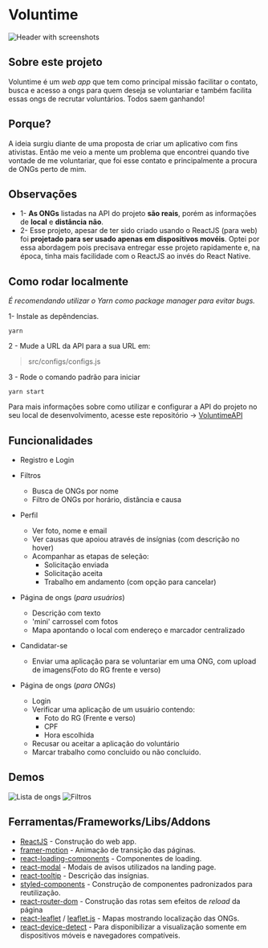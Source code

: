 # Voluntime
![Header with screenshots](https://i.imgur.com/9cUSlvl.jpeg)

## Sobre este projeto
Voluntime é um *web app* que tem como principal missão facilitar o contato, busca e acesso a ongs para quem deseja se voluntariar e também facilita essas ongs de recrutar voluntários. Todos saem ganhando!

## Porque?
A ideia surgiu diante de uma proposta de criar um aplicativo com fins ativistas. Então me veio a mente um problema que encontrei quando tive vontade de me voluntariar, que foi esse contato e principalmente a procura de ONGs perto de mim.

## Observações
- 1- **As ONGs** listadas na API do projeto **são reais**, porém as informações de **local** e **distância** **não**.
- 2- Esse projeto, apesar de ter sido criado usando o ReactJS (para web) foi **projetado para ser usado apenas em dispositivos movéis**. Optei por essa abordagem pois precisava entregar esse projeto rapidamente e, na época, tinha mais facilidade com o ReactJS ao invés do React Native.

## Como rodar localmente
*É recomendando utilizar o Yarn como package manager para evitar bugs.*

1- Instale as depêndencias.

    yarn

2 - Mude a URL da API para a sua URL em:

>src/configs/configs.js

3 - Rode o comando padrão para iniciar

    yarn start

Para mais informações sobre como utilizar e configurar a API do projeto no seu local de desenvolvimento, acesse este repositório -> [VoluntimeAPI](https://github.com/lzfelipe/VoluntimeAPI)

## Funcionalidades

 - Registro e Login

- Filtros
	- Busca de ONGs por nome
	- Filtro de ONGs por horário, distância e causa

- Perfil
	- Ver foto, nome e email
	- Ver causas que apoiou através de insígnias (com descrição no hover)
	- Acompanhar as etapas de seleção:
		- Solicitação enviada
		- Solicitação aceita
		- Trabalho em andamento (com opção para cancelar)
- Página de ongs (*para usuários*)
	- Descrição com texto
	- 'mini' carrossel com fotos
	- Mapa apontando o local com endereço e marcador centralizado
- Candidatar-se
	- Enviar uma aplicação para se voluntariar em uma ONG, com upload de imagens(Foto do RG frente e verso)

- Página de ongs (*para ONGs*)
	- Login
	- Verificar uma aplicação de um usuário contendo:
		- Foto do RG (Frente e verso)
		 - CPF
		- Hora escolhida
	- Recusar ou aceitar a aplicação do voluntário
	- Marcar trabalho como concluido ou não concluido.

## Demos
![Lista de ongs](https://imgur.com/nc6xR6z.gif) ![Filtros](https://i.imgur.com/XzHdKd9.gif) 




## Ferramentas/Frameworks/Libs/Addons
- [ReactJS](https://pt-br.reactjs.org/) - Construção do web app.
- [framer-motion](https://github.com/framer/motion) - Animação de transição das páginas.
- [react-loading-components](https://github.com/safeimuslim/react-loading-components) - Componentes de loading.
- [react-modal](https://github.com/reactjs/react-modal) - Modais de avisos utilizados na landing page.
- [react-tooltip](https://github.com/wwayne/react-tooltip) - Descrição das insígnias.
- [styled-components](https://github.com/styled-components/styled-components) - Construção de componentes padronizados para reutilização.
- [react-router-dom](https://github.com/ReactTraining/react-router/tree/master/packages/react-router-dom) - Construção das rotas sem efeitos de *reload* da página 
- [react-leaflet](https://github.com/PaulLeCam/react-leaflet) / [leaflet.js](https://leafletjs.com/) - Mapas mostrando localização das ONGs.
- [react-device-detect](https://github.com/duskload/react-device-detect) - Para disponibilizar a visualização somente em dispositivos móveis e navegadores compatíveis.
